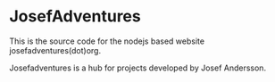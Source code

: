 # JosefAdventures
This is the source code for the nodejs based website josefadventures(dot)org.

Josefadventures is a hub for projects developed by Josef Andersson.
